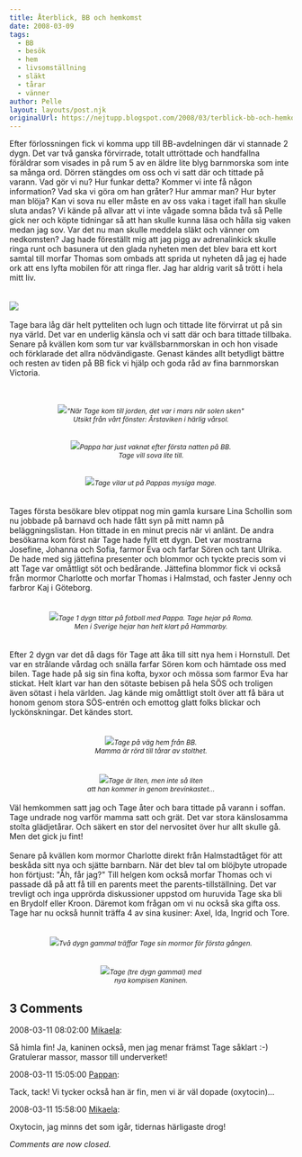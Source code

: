 ```yaml
---
title: Återblick, BB och hemkomst
date: 2008-03-09
tags: 
  - BB
  - besök
  - hem
  - livsomställning
  - släkt
  - tårar
  - vänner	
author: Pelle
layout: layouts/post.njk
originalUrl: https://nejtupp.blogspot.com/2008/03/terblick-bb-och-hemkomst.html
---
```


Efter förlossningen fick vi komma upp till BB-avdelningen där vi stannade 2 dygn. Det var två ganska förvirrade, totalt uttröttade och handfallna föräldrar som visades in på rum 5 av en äldre lite blyg barnmorska som inte sa många ord. Dörren stängdes om oss och vi satt där och tittade på varann. Vad gör vi nu? Hur funkar detta? Kommer vi inte få någon information? Vad ska vi göra om han gråter? Hur ammar man? Hur byter man blöja? Kan vi sova nu eller måste en av oss vaka i taget ifall han skulle sluta andas? Vi kände på allvar att vi inte vågade somna båda två så Pelle gick ner och köpte tidningar så att han skulle kunna läsa och hålla sig vaken medan jag sov. Var det nu man skulle meddela släkt och vänner om nedkomsten? Jag hade föreställt mig att jag pigg av adrenalinkick skulle ringa runt och basunera ut den glada nyheten men det blev bara ett kort samtal till morfar Thomas som ombads att sprida ut nyheten då jag ej hade ork att ens lyfta mobilen för att ringa fler. Jag har aldrig varit så trött i hela mitt liv.<br><br><br><img src="../../../../img/_MG_0259_1024pix.jpg"><br><br>Tage bara låg där helt pytteliten och lugn och tittade lite förvirrat ut på sin nya värld. Det var en underlig känsla och vi satt där och bara tittade tillbaka. Senare på kvällen kom som tur var kvällsbarnmorskan in och hon visade och förklarade det allra nödvändigaste. Genast kändes allt betydligt bättre och resten av tiden på BB fick vi hjälp och goda råd av fina barnmorskan Victoria.<br><br><br><div style="text-align: center;"><img src="../../../../img/_MG_0320_1024pix.jpg"><span style="font-style: italic;font-size:85%;">"När Tage kom till jorden, det var i mars när solen sken"<br>Utsikt från vårt fönster: Årstaviken i härlig vårsol.<br><br><br></span></div><div style="text-align: center;"><img src="../../../../img/_MG_0316_1024pix.jpg"><span style="font-style: italic;font-size:85%;">Pappa har just vaknat efter första natten på BB.<br>Tage vill sova lite till.<br><br><br></span></div><div style="text-align: center;"><img src="../../../../img/_MG_0283_1024pix.jpg"><span style="font-size:85%;"><span style="font-style: italic;">Tage vilar ut på Pappas mysiga mage.</span></span><br></div><br><br>Tages första besökare blev otippat nog min gamla kursare Lina Schollin som nu jobbade på barnavd och hade fått syn på mitt namn på beläggningslistan. Hon tittade in en minut precis när vi anlänt. De andra besökarna kom först när Tage hade fyllt ett dygn. Det var mostrarna Josefine, Johanna och Sofia, farmor Eva och farfar Sören och tant Ulrika. De hade med sig jättefina presenter och blommor och tyckte precis som vi att Tage var omåttligt söt och bedårande. Jättefina blommor fick vi också från mormor Charlotte och morfar Thomas i Halmstad, och faster Jenny och farbror Kaj i Göteborg.<br><br><br><div style="text-align: center;"><img src="../../../../img/_MG_0309_1024pix.jpg"><span style="font-style: italic;font-size:85%;">Tage 1 dygn tittar på fotboll med Pappa. Tage hejar på Roma.<br>Men i Sverige hejar han helt klart på Hammarby.<br></span><br><br><div style="text-align: left;">Efter 2 dygn var det då dags för Tage att åka till sitt nya hem i Hornstull. Det var en strålande vårdag och snälla farfar Sören kom och hämtade oss med bilen. Tage hade på sig sin fina kofta, byxor och mössa som farmor Eva har stickat. Helt klart var han den sötaste bebisen på hela SÖS och troligen även sötast i hela världen. Jag kände mig omåttligt stolt över att få bära ut honom genom stora SÖS-entrén och emottog glatt folks blickar och lyckönskningar. Det kändes stort.</div></div><div style="text-align: center;"><br><br><img src="../../../../img/_MG_0324_1024pix.jpg"><span style="font-style: italic;font-size:85%;">Tage på väg hem från BB.<br>Mamma är rörd till tårar av stolthet.</span><br></div><br><br><div style="text-align: center;"><img src="../../../../img/_MG_0333_1024pix.jpg"><span style="font-size:85%;"><span style="font-style: italic;">Tage är liten, men inte så liten<br>att han kommer in genom brevinkastet...</span></span><br></div><br>Väl hemkommen satt jag och Tage åter och bara tittade på varann i soffan. Tage undrade nog varför mamma satt och grät. Det var stora känslosamma stolta glädjetårar. Och säkert en stor del nervositet över hur allt skulle gå. Men det gick ju fint!<br><br>Senare på kvällen kom mormor Charlotte direkt från Halmstadtåget för att beskåda sitt nya och sjätte barnbarn. När det blev tal om blöjbyte utropade hon förtjust: "Åh, får jag?" Till helgen kom också morfar Thomas och vi passade då på att få till en parents meet the parents-tillställning. Det var trevligt och inga upprörda diskussioner uppstod om huruvida Tage ska bli en Brydolf eller Kroon. Däremot kom frågan om vi nu också ska gifta oss. Tage har nu också hunnit träffa 4 av sina kusiner: Axel, Ida, Ingrid och Tore.<br><br><br><div style="text-align: center;"><img src="../../../../img/_MG_0363_1024pix.jpg"><span style="font-size:85%;"><span style="font-style: italic;">Två dygn gammal träffar Tage sin mormor för första gången.<br><br></span></span></div><br><div style="text-align: center;"><img src="../../../../img/_MG_0364_1024pix.jpg"><span style="font-size:85%;"><span style="font-style: italic;">Tage (tre dygn gammal) med<br>nya kompisen Kaninen.</span><br></span></div>

<div class="comments">
	<div class="comments-header"><h2>3 Comments</h2></div>
	<div class="comments-body">
			<div class="comment" id="comment-642085704607399736">
				<p class="comment-header">
					<date datetime="2008-03-11T08:02:00.000+01:00">2008-03-11 08:02:00</date> 
					<a href="https://www.blogger.com/profile/01053182570637311119" rel="nofollow">Mikaela</a>:
				</p>
				<div class="comment-content"><p>Så himla fin! Ja, kaninen också, men jag menar främst Tage såklart :-) Gratulerar massor, massor till underverket!</p></div>
				<div class="comment-footer"></div>
			</div>
			<div class="comment" id="comment-4089495041538527255">
				<p class="comment-header">
					<date datetime="2008-03-11T15:05:00.000+01:00">2008-03-11 15:05:00</date> 
					<a href="https://www.blogger.com/profile/02900993942775660627" rel="nofollow">Pappan</a>:
				</p>
				<div class="comment-content"><p>Tack, tack! Vi tycker också han är fin, men vi är väl dopade (oxytocin)...</p></div>
				<div class="comment-footer"></div>
			</div>
			<div class="comment" id="comment-8097652652098094029">
				<p class="comment-header">
					<date datetime="2008-03-11T15:58:00.000+01:00">2008-03-11 15:58:00</date> 
					<a href="https://www.blogger.com/profile/01053182570637311119" rel="nofollow">Mikaela</a>:
				</p>
				<div class="comment-content"><p>Oxytocin, jag minns det som igår, tidernas härligaste drog!</p></div>
				<div class="comment-footer"></div>
			</div></div>
	<p class="comments-footer"><em>Comments are now closed.</em></p>
</div>
